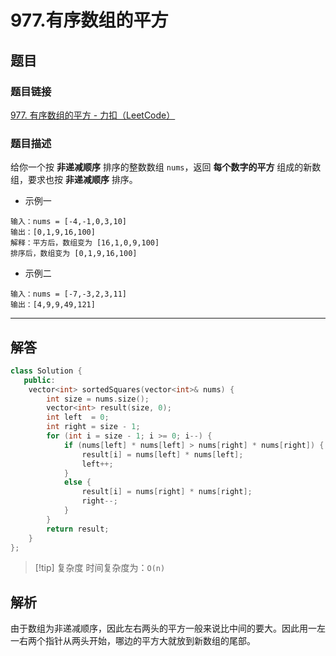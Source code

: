 # 977.有序数组的平方
## 题目

### 题目链接
[977. 有序数组的平方 - 力扣（LeetCode）](https://leetcode.cn/problems/squares-of-a-sorted-array/submissions/547716176/)

### 题目描述
给你一个按 **非递减顺序** 排序的整数数组 `nums`，返回 **每个数字的平方** 组成的新数组，要求也按 **非递减顺序** 排序。

- 示例一
```text
输入：nums = [-4,-1,0,3,10]
输出：[0,1,9,16,100]
解释：平方后，数组变为 [16,1,0,9,100]
排序后，数组变为 [0,1,9,16,100]
```
- 示例二
```text
输入：nums = [-7,-3,2,3,11]
输出：[4,9,9,49,121]
```

---

## 解答

```Cpp
class Solution {
   public:
    vector<int> sortedSquares(vector<int>& nums) {
        int size = nums.size();
        vector<int> result(size, 0);
        int left  = 0;
        int right = size - 1;
        for (int i = size - 1; i >= 0; i--) {
            if (nums[left] * nums[left] > nums[right] * nums[right]) {
                result[i] = nums[left] * nums[left];
                left++;
            }
            else {
                result[i] = nums[right] * nums[right];
                right--;
            }
        }
        return result;
    }
};
```

>[!tip] 复杂度
>时间复杂度为：`O(n)`
## 解析

由于数组为非递减顺序，因此左右两头的平方一般来说比中间的要大。因此用一左一右两个指针从两头开始，哪边的平方大就放到新数组的尾部。